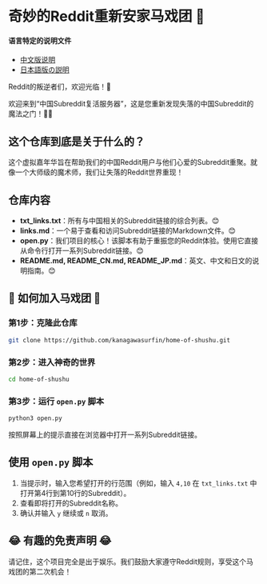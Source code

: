 # 奇妙的Reddit重新安家马戏团 🎪

#### 语言特定的说明文件

- [中文版说明](README_CN.md)
- [日本語版の説明](README_JP.md)

Reddit的叛逆者们，欢迎光临！🌟

欢迎来到“中国Subreddit复活服务器”，这是您重新发现失落的中国Subreddit的魔法之门！🎩✨

## 这个仓库到底是关于什么的？

这个虚拟嘉年华旨在帮助我们的中国Reddit用户与他们心爱的Subreddit重聚。就像一个大师级的魔术师，我们让失落的Reddit世界重现！

## 仓库内容

- **txt_links.txt**：所有与中国相关的Subreddit链接的综合列表。😊
- **links.md**：一个易于查看和访问Subreddit链接的Markdown文件。😊
- **open.py**：我们项目的核心！该脚本有助于重振您的Reddit体验。使用它直接从命令行打开一系列Subreddit链接。😊
- **README.md, README_CN.md, README_JP.md**：英文、中文和日文的说明指南。😊

## 🚀 如何加入马戏团 🚀

### 第1步：克隆此仓库

```bash
git clone https://github.com/kanagawasurfin/home-of-shushu.git
```

### 第2步：进入神奇的世界

```bash
cd home-of-shushu
```

### 第3步：运行 `open.py` 脚本

```bash
python3 open.py
```

按照屏幕上的提示直接在浏览器中打开一系列Subreddit链接。

## 使用 `open.py` 脚本

1. 当提示时，输入您希望打开的行范围（例如，输入 `4,10` 在 `txt_links.txt` 中打开第4行到第10行的Subreddit）。
2. 查看即将打开的Subreddit名称。
3. 确认并输入 `y` 继续或 `n` 取消。

## 😂 有趣的免责声明 😂

请记住，这个项目完全是出于娱乐。我们鼓励大家遵守Reddit规则，享受这个马戏团的第二次机会！
